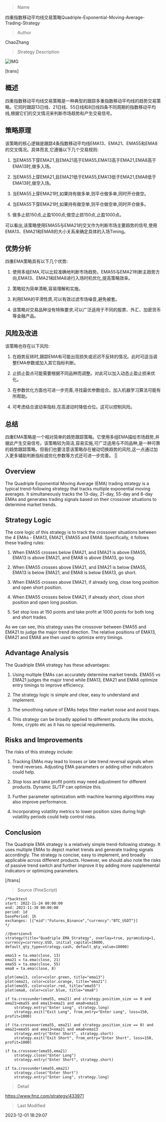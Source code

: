 
> Name

四重指数移动平均线交易策略Quadriple-Exponential-Moving-Average-Trading-Strategy

> Author

ChaoZhang

> Strategy Description

![IMG](https://www.fmz.com/upload/asset/9237409b3648d52333.png)

[trans]

## 概述

四重指数移动平均线交易策略是一种典型的跟踪多重指数移动平均线的趋势交易策略。它同时跟踪13日线、21日线、55日线和8日线四条不同周期的指数移动平均线,根据它们的交叉情况来判断市场趋势和产生交易信号。

## 策略原理

该策略的核心逻辑是跟踪4条指数移动平均线EMA13、EMA21、EMA55和EMA8的交叉情况。具体而言,它遵循以下几个交易规则:

1. 当EMA55下穿EMA21,且EMA21高于EMA55,EMA13高于EMA21,EMA8高于EMA13时,做多入场。

2. 当EMA55上穿EMA21,且EMA21低于EMA55,EMA13低于EMA21,EMA8低于EMA13时,做空入场。 

3. 当EMA55上穿EMA21时,如果持有做多单,则平仓做多单,同时开仓做空。

4. 当EMA55下穿EMA21时,如果持有做空单,则平仓做空单,同时开仓做多。

5. 做多止损150点,止盈1000点;做空止损150点,止盈1000点。

可以看出,该策略使用EMA55与EMA21的交叉作为判断市场主要趋势的信号,使用EMA13、EMA21和EMA8的大小关系来确定具体的入场Timing。

## 优势分析

四重EMA策略具有以下几个优势:

1. 使用多组EMA,可以比较准确地判断市场趋势。EMA55与EMA21判断主趋势方向,EMA13、EMA21和EMA8进行入场时机优化,提高策略效率。

2. 策略较为简单清晰,容易理解和实施。

3. 利用EMA的平滑性质,可以有效过滤市场噪音,避免被套。 

4. 该策略对交易品种没有特殊要求,可以广泛适用于不同的股票、外汇、加密货币等金融产品。

## 风险及改进

该策略也存在以下风险:

1. 在趋势反转时,跟踪EMA有可能出现损失或迟迟不反转的情况。此时可适当调整EMA参数或加入其它指标判断。

2. 止损止盈点可能需要根据不同品种而调整。对此可以加入动态止盈止损来优化。

3. 在参数优化方面也可进一步完善,寻找最优参数组合。加入机器学习算法可能有所帮助。

4. 可考虑结合波动率指标,在高波动时降低仓位。这可以控制风险。

## 总结

四重EMA策略是一个相对简单的趋势跟踪策略。它使用多组EMA描绘市场趋势,并据此产生交易信号。该策略较为简洁,容易实施,可广泛适用与不同品种,是一种可靠的趋势跟踪策略。但我们也要注意该策略存在被动切换趋势的风险,这一点通过加入更多辅助判断指标或优化参数等方式还可进一步完善。
||

## Overview  

The Quadriple Exponential Moving Average (EMA) trading strategy is a typical trend-following strategy that tracks multiple exponential moving averages. It simultaneously tracks the 13-day, 21-day, 55-day and 8-day EMAs and generates trading signals based on their crossover situations to determine market trends.  

## Strategy Logic  

The core logic of this strategy is to track the crossover situations between the 4 EMAs - EMA13, EMA21, EMA55 and EMA8. Specifically, it follows these trading rules:  

1. When EMA55 crosses below EMA21, and EMA21 is above EMA55, EMA13 is above EMA21, and EMA8 is above EMA13, go long.  

2. When EMA55 crosses above EMA21, and EMA21 is below EMA55, EMA13 is below EMA21, and EMA8 is below EMA13, go short.

3. When EMA55 crosses above EMA21, if already long, close long position and open short position.  

4. When EMA55 crosses below EMA21, if already short, close short position and open long position.

5. Set stop loss at 150 points and take profit at 1000 points for both long and short trades.

As we can see, this strategy uses the crossover between EMA55 and EMA21 to judge the major trend direction. The relative positions of EMA13, EMA21 and EMA8 are then used to optimize entry timings.  

## Advantage Analysis 

The Quadriple EMA strategy has these advantages:

1. Using multiple EMAs can accurately determine market trends. EMA55 vs EMA21 judges the major trend while EMA13, EMA21 and EMA8 optimize entry timings to improve efficiency.   

2. The strategy logic is simple and clear, easy to understand and implement.  

3. The smoothing nature of EMAs helps filter market noise and avoid traps. 

4. This strategy can be broadly applied to different products like stocks, forex, crypto etc as it has no special requirements.

## Risks and Improvements

The risks of this strategy include:

1. Tracking EMAs may lead to losses or late trend reversal signals when trend reverses. Adjusting EMA parameters or adding other indicators could help.  

2. Stop loss and take profit points may need adjustment for different products. Dynamic SL/TP can optimize this.

3. Further parameter optimization with machine learning algorithms may also improve performance.  

4. Incorporating volatility metrics to lower position sizes during high volatility periods could help control risks.

## Conclusion  

The Quadriple EMA strategy is a relatively simple trend-following strategy. It uses multiple EMAs to depict market trends and generate trading signals accordingly. The strategy is concise, easy to implement, and broadly applicable across different products. However, we should also note the risks of passive trend switch and further improve it by adding more supplemental indicators or optimizing parameters.

[/trans]



> Source (PineScript)

``` pinescript
/*backtest
start: 2022-11-24 00:00:00
end: 2023-11-30 00:00:00
period: 1d
basePeriod: 1h
exchanges: [{"eid":"Futures_Binance","currency":"BTC_USDT"}]
*/

//@version=5
strategy(title="Quadriple EMA Strategy", overlay=true, pyramiding=1, currency=currency.USD, initial_capital=10000, default_qty_type=strategy.cash, default_qty_value=10000)

ema13 = ta.ema(close, 13)
ema21 = ta.ema(close, 21)
ema55 = ta.ema(close, 55)
ema8 = ta.ema(close, 8)

plot(ema13, color=color.green, title="ema13")
plot(ema21, color=color.orange, title="ema21")
plot(ema55, color=color.red, title="ema55")
plot(ema8, color=color.blue, title="ema8")

if ta.crossunder(ema55, ema21) and strategy.position_size == 0 and ema21>ema55 and ema13>ema21 and ema8>ema13
	strategy.entry("Enter Long", strategy.long)
    strategy.exit("Exit Long", from_entry="Enter Long", loss=150, profit=1000)

if (ta.crossover(ema55, ema21) and strategy.position_size == 0) and ema21<ema55 and ema13<ema21 and ema8<ema13
	strategy.entry("Enter Short", strategy.short)
    strategy.exit("Exit Short", from_entry="Enter Short", loss=150, profit=1000)

if ta.crossover(ema55,ema21)
    strategy.close("Enter Long")
    strategy.entry("Enter Short", strategy.short)

if ta.crossunder(ema55,ema21)
    strategy.close("Enter Short")
    strategy.entry("Enter Long", strategy.long)

```

> Detail

https://www.fmz.com/strategy/433971

> Last Modified

2023-12-01 18:29:07
